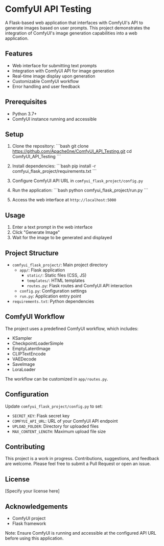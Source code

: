 # ComfyUI API Testing

A Flask-based web application that interfaces with ComfyUI's API to generate images based on user prompts. This project demonstrates the integration of ComfyUI's image generation capabilities into a web application.

## Features

- Web interface for submitting text prompts
- Integration with ComfyUI API for image generation
- Real-time image display upon generation
- Customizable ComfyUI workflow
- Error handling and user feedback

## Prerequisites

- Python 3.7+
- ComfyUI instance running and accessible

## Setup

1. Clone the repository:
   \`\`\`bash
   git clone https://github.com/Apache0ne/ComfyUI_API_Testing.git
   cd ComfyUI_API_Testing
   \`\`\`

2. Install dependencies:
   \`\`\`bash
   pip install -r comfyui_flask_project/requirements.txt
   \`\`\`

3. Configure ComfyUI API URL in `comfyui_flask_project/config.py`

4. Run the application:
   \`\`\`bash
   python comfyui_flask_project/run.py
   \`\`\`

5. Access the web interface at `http://localhost:5000`

## Usage

1. Enter a text prompt in the web interface
2. Click "Generate Image"
3. Wait for the image to be generated and displayed

## Project Structure

- `comfyui_flask_project/`: Main project directory
  - `app/`: Flask application
    - `static/`: Static files (CSS, JS)
    - `templates/`: HTML templates
    - `routes.py`: Flask routes and ComfyUI API interaction
  - `config.py`: Configuration settings
  - `run.py`: Application entry point
- `requirements.txt`: Python dependencies

## ComfyUI Workflow

The project uses a predefined ComfyUI workflow, which includes:
- KSampler
- CheckpointLoaderSimple
- EmptyLatentImage
- CLIPTextEncode
- VAEDecode
- SaveImage
- LoraLoader

The workflow can be customized in `app/routes.py`.

## Configuration

Update `comfyui_flask_project/config.py` to set:
- `SECRET_KEY`: Flask secret key
- `COMFYUI_API_URL`: URL of your ComfyUI API endpoint
- `UPLOAD_FOLDER`: Directory for uploaded files
- `MAX_CONTENT_LENGTH`: Maximum upload file size

## Contributing

This project is a work in progress. Contributions, suggestions, and feedback are welcome. Please feel free to submit a Pull Request or open an issue.

## License

[Specify your license here]

## Acknowledgements

- ComfyUI project
- Flask framework

Note: Ensure ComfyUI is running and accessible at the configured API URL before using this application.
